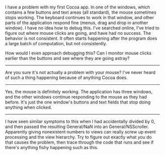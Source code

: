

I have a problem with my first Cocoa app.  In one of the windows, which contains a few buttons and text areas (all standard), the mouse sometimes stops working.  The keyboard continues to work in that window, and other parts of the application respond fine (menus, drag and drop in another window).  I have no idea how to debug this.  I've searched online, I've tried to figure out where mouse clicks are going, and have had no success.  The behavior is not consistent.  It often starts happening after the program does a large batch of computation, but not consistently.

How would I even approach debugging this?  Can I monitor mouse clicks earlier than the buttons and see where they are going astray?  

----
Are you sure it's not actually a problem with your mouse?  I've never heard of such a thing happening because of anything Cocoa does.

----
Yes, the mouse is definitely working.  The application has three windows, and the other windows continue responding to the mouse as they had before.  It's just the one window's buttons and text fields that stop doing anything when clicked.

----
I have seen similar symptoms to this when I had accidentally divided by 0, and then passed the resulting General/NaN into an General/NSScroller. Apparently giving nonexistent numbers to views can really screw up event processing and the view hierarchy. Try to figure out exactly what you do that causes the problem, then trace through the code that runs and see if there's anything fishy happening such as this.
